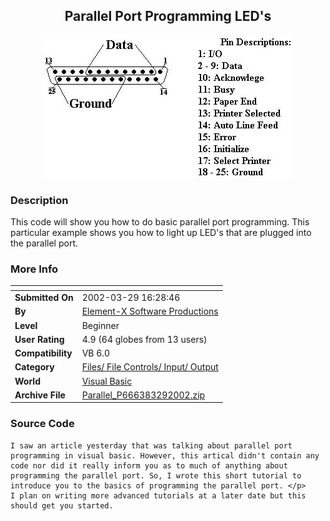 ﻿<div align="center">

## Parallel Port Programming LED's

<img src="PIC20023291634169395.JPG">
</div>

### Description

This code will show you how to do basic parallel port programming. This particular example shows you how to light up LED's that are plugged into the parallel port.
 
### More Info
 


<span>             |<span>
---                |---
**Submitted On**   |2002-03-29 16:28:46
**By**             |[Element\-X Software Productions](https://github.com/Planet-Source-Code/PSCIndex/blob/master/ByAuthor/element-x-software-productions.md)
**Level**          |Beginner
**User Rating**    |4.9 (64 globes from 13 users)
**Compatibility**  |VB 6\.0
**Category**       |[Files/ File Controls/ Input/ Output](https://github.com/Planet-Source-Code/PSCIndex/blob/master/ByCategory/files-file-controls-input-output__1-3.md)
**World**          |[Visual Basic](https://github.com/Planet-Source-Code/PSCIndex/blob/master/ByWorld/visual-basic.md)
**Archive File**   |[Parallel\_P666383292002\.zip](https://github.com/Planet-Source-Code/element-x-software-productions-parallel-port-programming-led-s__1-33203/archive/master.zip)





### Source Code

```
I saw an article yesterday that was talking about parallel port programming in visual basic. However, this artical didn't contain any code nor did it really inform you as to much of anything about programming the parallel port. So, I wrote this short tutorial to introduce you to the basics of programming the parallel port. </p>
I plan on writing more advanced tutorials at a later date but this should get you started.
```

